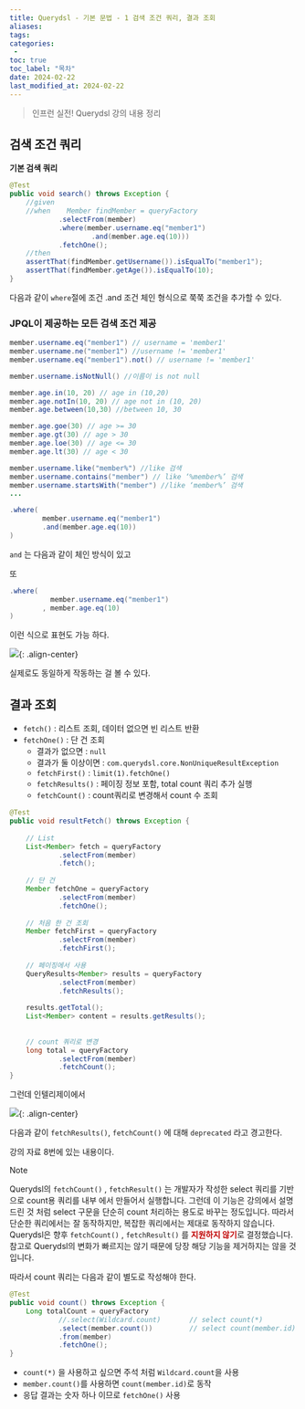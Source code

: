 ```yaml
---
title: Querydsl - 기본 문법 - 1 검색 조건 쿼리, 결과 조회
aliases: 
tags:
categories: 
 - 
toc: true
toc_label: "목차" 
date: 2024-02-22
last_modified_at: 2024-02-22
---
```

> 인프런 실전! Querydsl 강의 내용 정리

## 검색 조건 쿼리

**기본 검색 쿼리**

```java
@Test  
public void search() throws Exception {  
    //given  
    //when    Member findMember = queryFactory  
            .selectFrom(member)  
            .where(member.username.eq("member1")  
                    .and(member.age.eq(10)))  
            .fetchOne();  
    //then  
    assertThat(findMember.getUsername()).isEqualTo("member1");  
    assertThat(findMember.getAge()).isEqualTo(10);  
}
```
다음과 같이 `where`절에 조건 .and 조건 체인 형식으로 쭉쭉 조건을 추가할 수 있다.

### JPQL이 제공하는 모든 검색 조건 제공
```java
member.username.eq("member1") // username = 'member1' 
member.username.ne("member1") //username != 'member1' 
member.username.eq("member1").not() // username != 'member1' 

member.username.isNotNull() //이름이 is not null 

member.age.in(10, 20) // age in (10,20) 
member.age.notIn(10, 20) // age not in (10, 20) 
member.age.between(10,30) //between 10, 30 

member.age.goe(30) // age >= 30 
member.age.gt(30) // age > 30 
member.age.loe(30) // age <= 30 
member.age.lt(30) // age < 30 

member.username.like("member%") //like 검색 
member.username.contains("member") // like ‘%member%’ 검색 
member.username.startsWith("member") //like ‘member%’ 검색
...
```

```java
.where(  
        member.username.eq("member1")  
        .and(member.age.eq(10))  
)
```
`and` 는 다음과 같이 체인 방식이 있고

또 
```java
.where(  
          member.username.eq("member1")  
        , member.age.eq(10)  
)
```
이런 식으로 표현도 가능 하다.

![](https://i.imgur.com/eyLT4PI.png){: .align-center}

실제로도 동일하게 작동하는 걸 볼 수 있다.


## 결과 조회

- `fetch()` : 리스트 조회, 데이터 없으면 빈 리스트 반환
- `fetchOne()` : 단 건 조회
	- 결과가 없으면 : `null`
	- 결과가 둘 이상이면 : `com.querydsl.core.NonUniqueResultException`
	- `fetchFirst()` : `limit(1).fetchOne()`
	- `fetchResults()` : 페이징 정보 포함, total count 쿼리 추가 실행
	- `fetchCount()` : count쿼리로 변경해서 count 수 조회


```java
@Test  
public void resultFetch() throws Exception {  
  
    // List  
    List<Member> fetch = queryFactory  
            .selectFrom(member)  
            .fetch();  
      
    // 단 건  
    Member fetchOne = queryFactory  
            .selectFrom(member)  
            .fetchOne();  
  
    // 처음 한 건 조회  
    Member fetchFirst = queryFactory  
            .selectFrom(member)  
            .fetchFirst();  
  
    // 페이징에서 사용  
    QueryResults<Member> results = queryFactory  
            .selectFrom(member)  
            .fetchResults();  
  
    results.getTotal();  
    List<Member> content = results.getResults();  
  
      
    // count 쿼리로 변경  
    long total = queryFactory  
            .selectFrom(member)  
            .fetchCount();  
}
```

그런데 인텔리제이에서 

![](https://i.imgur.com/8vCyIM3.png){: .align-center}

다음과 같이 `fetchResults()`, `fetchCount()` 에 대해 `deprecated` 라고 경고한다.

강의 자료 8번에 있는 내용이다.

> [!NOTE]
> Querydsl의 `fetchCount()` , `fetchResult()` 는 개발자가 작성한 select 쿼리를 기반으로 count용 쿼리를 내부 에서 만들어서 실행합니다. 그런데 이 기능은 강의에서 설명드린 것 처럼 select 구문을 단순히 count 처리하는 용도로 바꾸는 정도입니다. 따라서 단순한 쿼리에서는 잘 동작하지만, 복잡한 쿼리에서는 제대로 동작하지 않습니다. Querydsl은 향후 `fetchCount()` , `fetchResult()` 를 <font color="#c00000">**지원하지 않기**</font>로 결정했습니다. 참고로 Querydsl의 변화가 빠르지는 않기 때문에 당장 해당 기능을 제거하지는 않을 것입니다.

따라서 count 쿼리는 다음과 같이 별도로 작성해야 한다.

```java
@Test  
public void count() throws Exception {  
    Long totalCount = queryFactory  
            //.select(Wildcard.count)       // select count(*)  
            .select(member.count())         // select count(member.id)  
            .from(member)  
            .fetchOne();  
}
```

- `count(*)` 을 사용하고 싶으면 주석 처럼 `Wildcard.count`을 사용
- `member.count()`를 사용하면 `count(member.id)`로 동작
- 응답 결과는 숫자 하나 이므로 `fetchOne()` 사용


